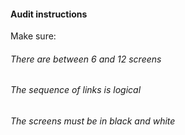 #### Audit instructions

Make sure: 

###### There are between 6 and 12 screens
###### The sequence of links is logical
###### The screens must be in black and white